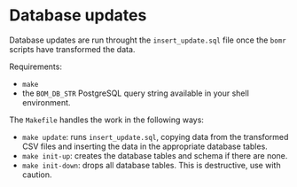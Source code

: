 # Database updates

Database updates are run throught the `insert_update.sql` file once the `bomr` scripts have transformed the data. 

Requirements: 

- `make`
- the `BOM_DB_STR` PostgreSQL query string available in your shell environment.

The `Makefile` handles the work in the following ways: 

- `make update`: runs `insert_update.sql`, copying data from the transformed CSV files and inserting the data in the appropriate database tables. 
- `make init-up`: creates the database tables and schema if there are none.
- `make init-down`: drops all database tables. This is destructive, use with caution.


